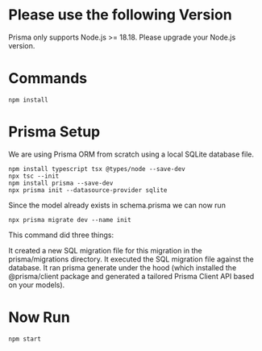 # Please use the following Version

Prisma only supports Node.js >= 18.18.
Please upgrade your Node.js version.

# Commands

```
npm install
```

# Prisma Setup

We are using Prisma ORM from scratch using a local SQLite database file.

```
npm install typescript tsx @types/node --save-dev
npx tsc --init
npm install prisma --save-dev
npx prisma init --datasource-provider sqlite

```

Since the model already exists in schema.prisma we can now run

```
npx prisma migrate dev --name init

```

This command did three things:

It created a new SQL migration file for this migration in the prisma/migrations directory.
It executed the SQL migration file against the database.
It ran prisma generate under the hood (which installed the @prisma/client package and generated a tailored Prisma Client API based on your models).

# Now Run

`npm start`
